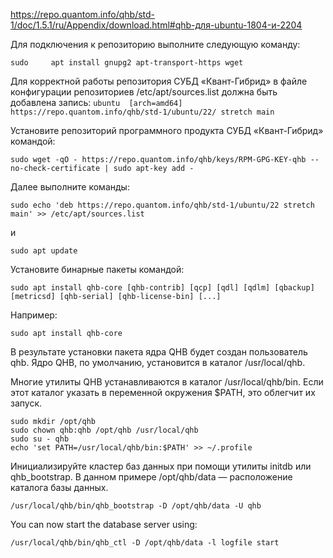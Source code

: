 https://repo.quantom.info/qhb/std-1/doc/1.5.1/ru/Appendix/download.html#qhb-для-ubuntu-1804-и-2204

Для подключения к репозиторию выполните следующую команду:

    sudo     apt install gnupg2 apt-transport-https wget

Для корректной работы репозитория СУБД «Квант-Гибрид» в файле конфигурации репозиториев /etc/apt/sources.list должна быть добавлена запись:
`ubuntu  [arch=amd64] https://repo.quantom.info/qhb/std-1/ubuntu/22/ stretch main`

Установите репозиторий программного продукта СУБД «Квант-Гибрид» командой:

    sudo wget -qO - https://repo.quantom.info/qhb/keys/RPM-GPG-KEY-qhb --no-check-certificate | sudo apt-key add -

Далее выполните команды:

    sudo echo 'deb https://repo.quantom.info/qhb/std-1/ubuntu/22 stretch main' >> /etc/apt/sources.list

и

    sudo apt update

Установите бинарные пакеты командой:

    sudo apt install qhb-core [qhb-contrib] [qcp] [qdl] [qdlm] [qbackup] [metricsd] [qhb-serial] [qhb-license-bin] [...]

Например:

    sudo apt install qhb-core

В результате установки пакета ядра QHB будет создан пользователь qhb. Ядро QHB, по умолчанию, установится в каталог /usr/local/qhb.

Многие утилиты QHB устанавливаются в каталог /usr/local/qhb/bin. Если этот каталог указать в переменной окружения $PATH, это облегчит их запуск.
    
    sudo mkdir /opt/qhb
    sudo chown qhb:qhb /opt/qhb /usr/local/qhb
    sudo su - qhb
    echo 'set PATH=/usr/local/qhb/bin:$PATH' >> ~/.profile

Инициализируйте кластер баз данных при помощи утилиты initdb или qhb_bootstrap. В данном примере /opt/qhb/data — расположение каталога базы данных.

    /usr/local/qhb/bin/qhb_bootstrap -D /opt/qhb/data -U qhb

 You can now start the database server using:

    /usr/local/qhb/bin/qhb_ctl -D /opt/qhb/data -l logfile start
